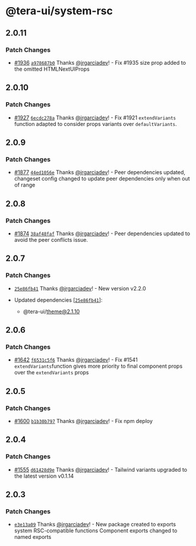 # @tera-ui/system-rsc

## 2.0.11

### Patch Changes

- [#1936](https://github.com/hieumau12/nextui-tera/pull/1936) [`a978687b0`](https://github.com/hieumau12/nextui-tera/commit/a978687b0736d1e15943ef46628fc4fa0723ddc7) Thanks [@jrgarciadev](https://github.com/jrgarciadev)! - Fix #1935 size prop added to the omitted HTMLNextUIProps

## 2.0.10

### Patch Changes

- [#1927](https://github.com/hieumau12/nextui-tera/pull/1927) [`6ecdc278a`](https://github.com/hieumau12/nextui-tera/commit/6ecdc278aba927ee38a799679b8eb99cba99cab9) Thanks [@jrgarciadev](https://github.com/jrgarciadev)! - Fix #1921 `extendVariants` function adapted to consider props variants over `defaultVariants`.

## 2.0.9

### Patch Changes

- [#1877](https://github.com/hieumau12/nextui-tera/pull/1877) [`44ed1056e`](https://github.com/hieumau12/nextui-tera/commit/44ed1056e717c56633f60cf289f78e9c7b83b648) Thanks [@jrgarciadev](https://github.com/jrgarciadev)! - Peer dependencies updated, changeset config changed to update peer dependencies only when out of range

## 2.0.8

### Patch Changes

- [#1874](https://github.com/hieumau12/nextui-tera/pull/1874) [`38af48faf`](https://github.com/hieumau12/nextui-tera/commit/38af48faf5b62d2f81f2402f3d83d78991eb46e0) Thanks [@jrgarciadev](https://github.com/jrgarciadev)! - Peer dependencies updated to avoid the peer conflicts issue.

## 2.0.7

### Patch Changes

- [`25e86fb41`](https://github.com/hieumau12/nextui-tera/commit/25e86fb41770d3cdae6dfdb79306b78fa02d8187) Thanks [@jrgarciadev](https://github.com/jrgarciadev)! - New version v2.2.0

- Updated dependencies [[`25e86fb41`](https://github.com/hieumau12/nextui-tera/commit/25e86fb41770d3cdae6dfdb79306b78fa02d8187)]:
  - @tera-ui/theme@2.1.10

## 2.0.6

### Patch Changes

- [#1642](https://github.com/hieumau12/nextui-tera/pull/1642) [`f6531c5f6`](https://github.com/hieumau12/nextui-tera/commit/f6531c5f603d7f6308a597962ec6fab62c92fa93) Thanks [@jrgarciadev](https://github.com/jrgarciadev)! - Fix #1541 `extendVariants`function gives more priority to final component props over the `extendVariants` props

## 2.0.5

### Patch Changes

- [#1600](https://github.com/hieumau12/nextui-tera/pull/1600) [`b1b30b797`](https://github.com/hieumau12/nextui-tera/commit/b1b30b7976f1d6652808fbf12ffde044f0861572) Thanks [@jrgarciadev](https://github.com/jrgarciadev)! - Fix npm deploy

## 2.0.4

### Patch Changes

- [#1555](https://github.com/hieumau12/nextui-tera/pull/1555) [`d61428d9e`](https://github.com/hieumau12/nextui-tera/commit/d61428d9e6c1c0590593fb1f0136e226051b7e23) Thanks [@jrgarciadev](https://github.com/jrgarciadev)! - Tailwind variants upgraded to the latest version v0.1.14

## 2.0.3

### Patch Changes

- [`e3e13a09`](https://github.com/hieumau12/nextui-tera/commit/e3e13a095f2347ff279c85e6a5d3798f36c6533f) Thanks [@jrgarciadev](https://github.com/jrgarciadev)! - New package created to exports system RSC-compatible functions
  Component exports changed to named exports
